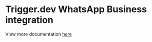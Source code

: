 # Trigger.dev WhatsApp Business integration

View more documentation [here](https://docs.trigger.dev)
